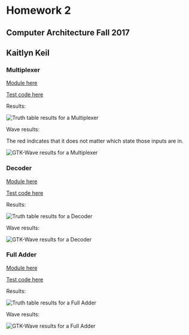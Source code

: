 # Homework 2
## Computer Architecture Fall 2017
## Kaitlyn Keil

### Multiplexer

[Module here](https://github.com/KaitlynKeil/HW2/blob/master/multiplexer.v)

[Test code here](https://github.com/KaitlynKeil/HW2/blob/master/multiplexer.t.v)

Results:

![Truth table results for a Multiplexer](https://github.com/KaitlynKeil/HW2/blob/master/mult_table.png "Multiplexer Truth Table Results")

Wave results:

The red indicates that it does not matter which state those inputs are in.

![GTK-Wave results for a Multiplexer](https://github.com/KaitlynKeil/HW2/blob/master/mult_wave.png "Multiplexer GTK-Wave Results")

### Decoder

[Module here](https://github.com/KaitlynKeil/HW2/blob/master/decoder.v)

[Test code here](https://github.com/KaitlynKeil/HW2/blob/master/decoder.t.v)

Results:

![Truth table results for a Decoder](https://github.com/KaitlynKeil/HW2/blob/master/decoder_table.png "Decoder Truth Table Results")

Wave results:

![GTK-Wave results for a Decoder](https://github.com/KaitlynKeil/HW2/blob/master/decoder_wave.png "Decoder GTK-Wave Results")

### Full Adder

[Module here](https://github.com/KaitlynKeil/HW2/blob/master/adder.v)

[Test code here](https://github.com/KaitlynKeil/HW2/blob/master/adder.t.v)

Results:

![Truth table results for a Full Adder](https://github.com/KaitlynKeil/HW2/blob/master/adder_table.png "Full Adder Truth Table Results")

Wave results:

![GTK-Wave results for a Full Adder](https://github.com/KaitlynKeil/HW2/blob/master/adder_wave.png "Full Adder GTK-Wave Results")
